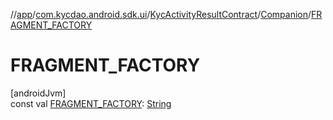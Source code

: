 //[app](../../../../index.md)/[com.kycdao.android.sdk.ui](../../index.md)/[KycActivityResultContract](../index.md)/[Companion](index.md)/[FRAGMENT_FACTORY](-f-r-a-g-m-e-n-t_-f-a-c-t-o-r-y.md)

# FRAGMENT_FACTORY

[androidJvm]\
const val [FRAGMENT_FACTORY](-f-r-a-g-m-e-n-t_-f-a-c-t-o-r-y.md): [String](https://kotlinlang.org/api/latest/jvm/stdlib/kotlin/-string/index.html)
